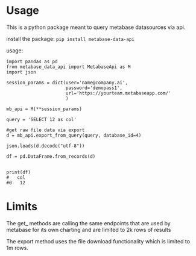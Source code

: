 # Usage
This is a python package meant to query metabase datasources via api.

install the package:
`pip install metabase-data-api`

usage:

```
import pandas as pd
from metabase_data_api import MetabaseApi as M
import json

session_params = dict(user='name@company.ai',
                      password='demopass1',
                      url='https://yourteam.metabaseapp.com/'
                      )

mb_api = M(**session_params)

query = 'SELECT 12 as col'

#get raw file data via export
d = mb_api.export_from_query(query, database_id=4)

json.loads(d.decode("utf-8"))

df = pd.DataFrame.from_records(d)


print(df)
#   col
#0   12
```


# Limits
The get_ methods are calling the same endpoints that are used by metabase for its own charting and are limited to 2k rows of results

The export method uses the file download functionality which is limited to 1m rows.
